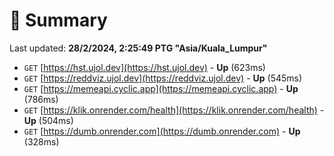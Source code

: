 # 📖 Summary
Last updated: **28/2/2024, 2:25:49 PTG "Asia/Kuala_Lumpur"**

- `GET` [https://hst.ujol.dev](https://hst.ujol.dev) - **Up** (623ms)
- `GET` [https://reddviz.ujol.dev](https://reddviz.ujol.dev) - **Up** (545ms)
- `GET` [https://memeapi.cyclic.app](https://memeapi.cyclic.app) - **Up** (786ms)
- `GET` [https://klik.onrender.com/health](https://klik.onrender.com/health) - **Up** (504ms)
- `GET` [https://dumb.onrender.com](https://dumb.onrender.com) - **Up** (328ms)
